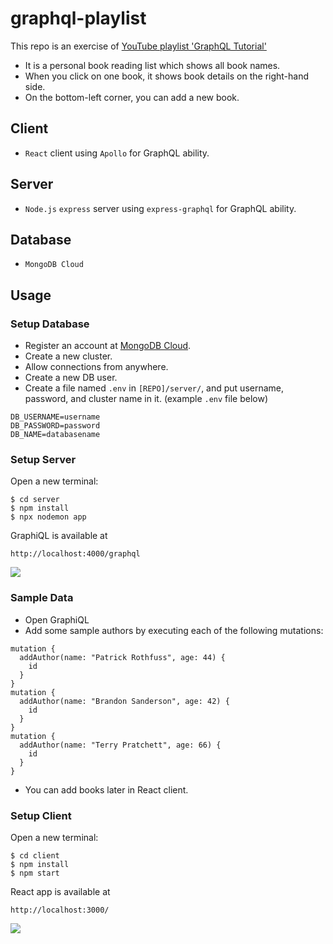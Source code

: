 # graphql-playlist

This repo is an exercise of [YouTube playlist 'GraphQL Tutorial'](https://www.youtube.com/watch?v=Y0lDGjwRYKw&list=PL4cUxeGkcC9iK6Qhn-QLcXCXPQUov1U7f)
- It is a personal book reading list which shows all book names.
- When you click on one book, it shows book details on the right-hand side.
- On the bottom-left corner, you can add a new book.


## Client
- `React` client using `Apollo` for GraphQL ability.

## Server
- `Node.js` `express` server using `express-graphql` for GraphQL ability.

## Database
- `MongoDB Cloud`


## Usage
### Setup Database
- Register an account at [MongoDB Cloud](https://account.mongodb.com/account/login).
- Create a new cluster.
- Allow connections from anywhere.
- Create a new DB user.
- Create a file named `.env` in `[REPO]/server/`, and put username, password, and cluster name in it. (example `.env` file below)
```
DB_USERNAME=username
DB_PASSWORD=password
DB_NAME=databasename
```

### Setup Server
Open a new terminal:
```
$ cd server
$ npm install
$ npx nodemon app
```
GraphiQL is available at
```
http://localhost:4000/graphql
```
![](https://i.imgur.com/g3NPRSm.png)

### Sample Data
- Open GraphiQL
- Add some sample authors by executing each of the following mutations:
```
mutation {
  addAuthor(name: "Patrick Rothfuss", age: 44) {
    id
  }
}
mutation {
  addAuthor(name: "Brandon Sanderson", age: 42) {
    id
  }
}
mutation {
  addAuthor(name: "Terry Pratchett", age: 66) {
    id
  }
}
```
- You can add books later in React client.

### Setup Client
Open a new terminal:
```
$ cd client
$ npm install
$ npm start
```
React app is available at
```
http://localhost:3000/
```
![](https://i.imgur.com/FYyma6B.png)

